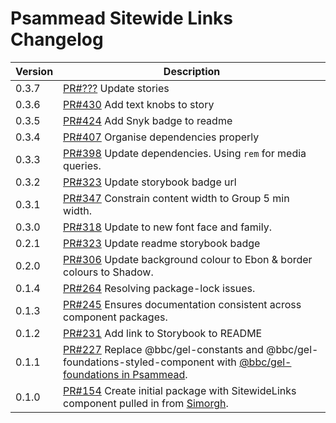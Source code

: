 # Psammead Sitewide Links Changelog

<!-- prettier-ignore -->
| Version | Description |
|---------|-------------|
| 0.3.7   | [PR#???](https://github.com/bbc/psammead/pull/???) Update stories |
| 0.3.6   | [PR#430](https://github.com/bbc/psammead/pull/430) Add text knobs to story |
| 0.3.5   | [PR#424](https://github.com/bbc/psammead/pull/424) Add Snyk badge to readme |
| 0.3.4   | [PR#407](https://github.com/bbc/psammead/pull/407) Organise dependencies properly |
| 0.3.3   | [PR#398](https://github.com/bbc/psammead/pull/398) Update dependencies. Using `rem` for media queries. |
| 0.3.2   | [PR#323](https://github.com/bbc/psammead/pull/323) Update storybook badge url |
| 0.3.1   | [PR#347](https://github.com/BBC/psammead/pull/347) Constrain content width to Group 5 min width. |
| 0.3.0   | [PR#318](https://github.com/BBC/psammead/pull/318) Update to new font face and family. |
| 0.2.1   | [PR#323](https://github.com/BBC/psammead/pull/323) Update readme storybook badge |
| 0.2.0   | [PR#306](https://github.com/BBC/psammead/pull/306) Update background colour to Ebon & border colours to Shadow. |
| 0.1.4   | [PR#264](https://github.com/BBC/psammead/pull/264) Resolving package-lock issues. |
| 0.1.3   | [PR#245](https://github.com/BBC-News/psammead/pull/245) Ensures documentation consistent across component packages. |
| 0.1.2   | [PR#231](https://github.com/BBC-News/psammead/pull/231) Add link to Storybook to README |
| 0.1.1   | [PR#227](https://github.com/BBC-News/psammead/pull/227) Replace @bbc/gel-constants and @bbc/gel-foundations-styled-component with [@bbc/gel-foundations in Psammead](https://github.com/BBC-News/psammead/issues/226). |
| 0.1.0   | [PR#154](https://github.com/BBC-News/psammead/pull/154) Create initial package with SitewideLinks component pulled in from [Simorgh](https://github.com/BBC-News/simorgh). |
